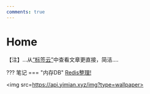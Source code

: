 ```yaml
---
comments: true
---
```

 
# Home

【注】...从[“标签云”](tags)中查看文章更直接，简洁....


??? 笔记
    === "内存DB"
     [Redis整理!](app/redis/redisTidy/)


<img src=https://api.yimian.xyz/img?type=wallpaper>


<!-- cusdis评论位置 -->
<div id="cusdis_thread"
  data-host="https://cusdis.com"
  data-app-id="12830b58-fda6-4135-99ce-e5f771bd3070"
  data-page-id="{{ PAGE_ID }}"
  data-page-url="https://121rh.com/about"
  data-page-title="主页评论"
  ></div>
  <script async defer src="https://cusdis.com/js/cusdis.es.js"></script>
  <script>
  window.CUSDIS_LOCALE = {
    "powered_by": "评论由 Cusdis 提供",
    "post_comment": "发送",
    "loading": "加载中",
    "email": "邮箱地址 (可选)",
    "nickname": "昵称",
    "reply_placeholder": "回复内容...",
    "reply_btn": "回复",
    "sending": "发送中...",
    "mod_badge": "管理员",
    "content_is_required": "内容不能为空",
    "nickname_is_required": "昵称不能为空",
    "comment_has_been_sent": "评论已发送，管理员审核通过后会展示"
  }
  </script>